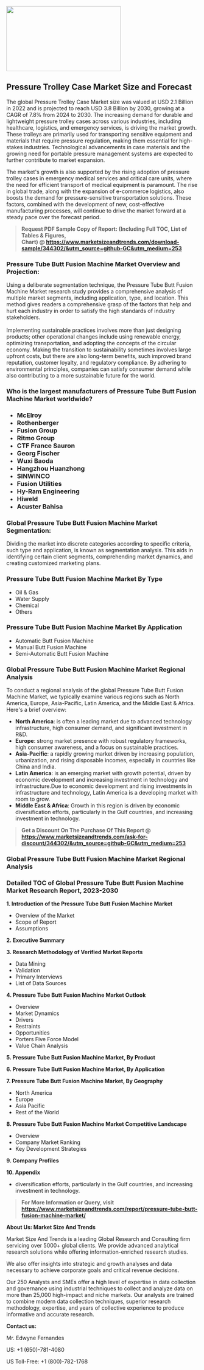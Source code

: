 <p><img class="alignnone size-medium wp-image-20088" src="https://ffe5etoiles.com/wp-content/uploads/2024/12/MST1-300x171.png" alt="" width="300" height="171" /></p><h2>Pressure Trolley Case Market Size and Forecast</h2><p>The global Pressure Trolley Case Market size was valued at USD 2.1 Billion in 2022 and is projected to reach USD 3.8 Billion by 2030, growing at a CAGR of 7.8% from 2024 to 2030. The increasing demand for durable and lightweight pressure trolley cases across various industries, including healthcare, logistics, and emergency services, is driving the market growth. These trolleys are primarily used for transporting sensitive equipment and materials that require pressure regulation, making them essential for high-stakes industries. Technological advancements in case materials and the growing need for portable pressure management systems are expected to further contribute to market expansion.</p><p>The market's growth is also supported by the rising adoption of pressure trolley cases in emergency medical services and critical care units, where the need for efficient transport of medical equipment is paramount. The rise in global trade, along with the expansion of e-commerce logistics, also boosts the demand for pressure-sensitive transportation solutions. These factors, combined with the development of new, cost-effective manufacturing processes, will continue to drive the market forward at a steady pace over the forecast period.</p></p><blockquote id="" class=""><strong>Request PDF Sample Copy of Report: (Including Full TOC, List of Tables &amp; Figures, Chart)&nbsp;@&nbsp;<strong><a href="https://www.marketsizeandtrends.com/download-sample/344302/&utm_source=github-GC&utm_medium=253" target="_blank">https://www.marketsizeandtrends.com/download-sample/344302/&utm_source=github-GC&utm_medium=253</a></strong></strong></blockquote><h3 id="" class="">Pressure Tube Butt Fusion Machine Market&nbsp;Overview and Projection:</h3><p id="" class="">Using a deliberate segmentation technique, the Pressure Tube Butt Fusion Machine Market research study provides a comprehensive analysis of multiple market segments, including application, type, and location. This method gives readers a comprehensive grasp of the factors that help and hurt each industry in order to satisfy the high standards of industry stakeholders. <br /> <br />Implementing sustainable practices involves more than just designing products; other operational changes include using renewable energy, optimizing transportation, and adopting the concepts of the circular economy. Making the transition to sustainability sometimes involves large upfront costs, but there are also long-term benefits, such improved brand reputation, customer loyalty, and regulatory compliance. By adhering to environmental principles, companies can satisfy consumer demand while also contributing to a more sustainable future for the world.</p><h3 id="" class="">Who is the largest manufacturers of&nbsp;Pressure Tube Butt Fusion Machine Market worldwide?</h3><h3 class=""><p><ul><li>McElroy </li><li> Rothenberger </li><li> Fusion Group </li><li> Ritmo Group </li><li> CTF France Sauron </li><li> Georg Fischer </li><li> Wuxi Baoda </li><li> Hangzhou Huanzhong </li><li> SINWINCO </li><li> Fusion Utilities </li><li> Hy-Ram Engineering </li><li> Hiweld </li><li> Acuster Bahisa</li></ul></p></h3><h3 id="" class="">Global&nbsp;Pressure Tube Butt Fusion Machine Market Segmentation:</h3><p id="" class="">Dividing the market into discrete categories according to specific criteria, such type and application, is known as segmentation analysis. This aids in identifying certain client segments, comprehending market dynamics, and creating customized marketing plans.</p><h3 id="" class="">Pressure Tube Butt Fusion Machine Market&nbsp;By Type</h3><p><p><ul><li>Oil & Gas</li><li> Water Supply</li><li> Chemical</li><li> Others</p></li></ul></p></p><h3 id="" class="">Pressure Tube Butt Fusion Machine Market&nbsp;By Application</h3><p class=""><p><ul><li>Automatic Butt Fusion Machine</li><li> Manual Butt Fusion Machine</li><li> Semi-Automatic Butt Fusion Machine</li></ul></p></p><h3 id="" class="">Global Pressure Tube Butt Fusion Machine Market Regional Analysis</h3><p id="" class="">To conduct a regional analysis of the global Pressure Tube Butt Fusion Machine Market, we typically examine various regions such as North America, Europe, Asia-Pacific, Latin America, and the Middle East &amp; Africa. Here's a brief overview:</p><ul><li><strong>North America</strong>: is often a leading market due to advanced technology infrastructure, high consumer demand, and significant investment in R&amp;D.</li><li><strong>Europe</strong>: strong market presence with robust regulatory frameworks, high consumer awareness, and a focus on sustainable practices.</li><li><strong>Asia-Pacific</strong>: a rapidly growing market driven by increasing population, urbanization, and rising disposable incomes, especially in countries like China and India.</li><li><strong>Latin America</strong>: is an emerging market with growth potential, driven by economic development and increasing investment in technology and infrastructure.Due to economic development and rising investments in infrastructure and technology, Latin America is a developing market with room to grow.</li><li><strong>Middle East &amp; Africa</strong>: Growth in this region is driven by economic diversification efforts, particularly in the Gulf countries, and increasing investment in technology.</li></ul><blockquote id="" class=""><strong>Get a Discount On The Purchase Of This Report @ <strong><a href="https://www.marketsizeandtrends.com/ask-for-discount/344302/&utm_source=github-GC&utm_medium=253" target="_blank">https://www.marketsizeandtrends.com/ask-for-discount/344302/&utm_source=github-GC&utm_medium=253</a></strong></strong></blockquote><h3 id="" class="">Global Pressure Tube Butt Fusion Machine Market Regional Analysis</h3><h3 id="" class="">Detailed TOC of Global Pressure Tube Butt Fusion Machine Market Research Report, 2023-2030</h3><p id="" class=""><strong>1. Introduction of the Pressure Tube Butt Fusion Machine Market</strong></p><ul><li>Overview of the Market</li><li>Scope of Report</li><li>Assumptions</li></ul><p id="" class=""><strong>2. Executive Summary</strong></p><p id="" class=""><strong>3. Research Methodology of Verified Market Reports</strong></p><ul><li>Data Mining</li><li>Validation</li><li>Primary Interviews</li><li>List of Data Sources</li></ul><p id="" class=""><strong>4. Pressure Tube Butt Fusion Machine Market Outlook</strong></p><ul><li>Overview</li><li>Market Dynamics</li><li>Drivers</li><li>Restraints</li><li>Opportunities</li><li>Porters Five Force Model</li><li>Value Chain Analysis</li></ul><p id="" class=""><strong>5. Pressure Tube Butt Fusion Machine Market, By Product</strong></p><p id="" class=""><strong>6. Pressure Tube Butt Fusion Machine Market, By Application</strong></p><p id="" class=""><strong>7. Pressure Tube Butt Fusion Machine Market, By Geography</strong></p><ul><li>North America</li><li>Europe</li><li>Asia Pacific</li><li>Rest of the World</li></ul><p id="" class=""><strong>8. Pressure Tube Butt Fusion Machine Market Competitive Landscape</strong></p><ul><li>Overview</li><li>Company Market Ranking</li><li>Key Development Strategies</li></ul><p id="" class=""><strong>9. Company Profiles</strong></p><p id="" class=""><strong>10. Appendix</strong></p><ul><li>diversification efforts, particularly in the Gulf countries, and increasing investment in technology.</li></ul><blockquote id="" class=""><strong>For More Information or Query, visit <strong><strong><a href="https://www.marketsizeandtrends.com/report/pressure-tube-butt-fusion-machine-market/" target="_blank">https://www.marketsizeandtrends.com/report/pressure-tube-butt-fusion-machine-market/</a></strong></strong></strong></blockquote><p id="" class=""><strong>About Us: Market Size And Trends</strong></p><p id="" class="">Market Size And Trends is a leading Global Research and Consulting firm servicing over 5000+ global clients. We provide advanced analytical research solutions while offering information-enriched research studies.</p><p id="" class="">We also offer insights into strategic and growth analyses and data necessary to achieve corporate goals and critical revenue decisions.</p><p id="" class="">Our 250 Analysts and SMEs offer a high level of expertise in data collection and governance using industrial techniques to collect and analyze data on more than 25,000 high-impact and niche markets. Our analysts are trained to combine modern data collection techniques, superior research methodology, expertise, and years of collective experience to produce informative and accurate research.</p><p id="" class=""><strong>Contact us:</strong></p><p id="" class="">Mr. Edwyne Fernandes</p><p id="" class="">US: +1 (650)-781-4080</p><p id="" class="">US Toll-Free: +1 (800)-782-1768</p>
